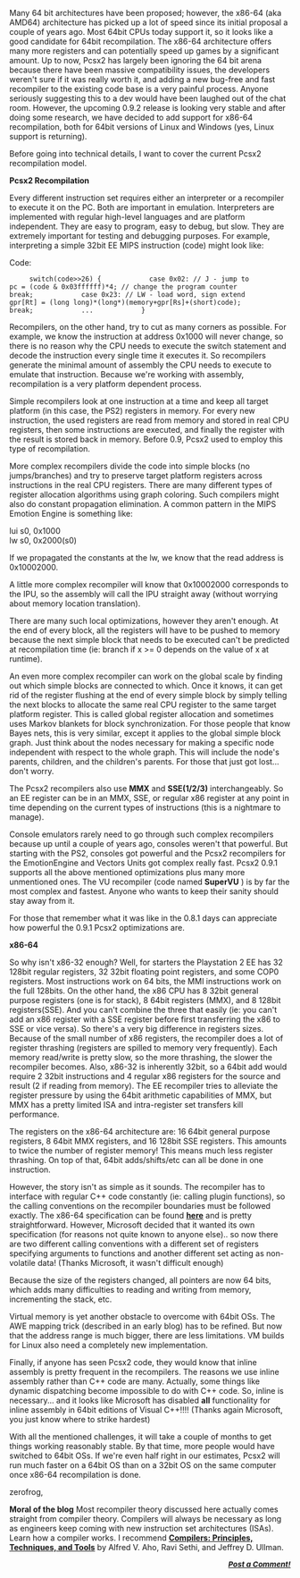 <div class="single-article">

<div class="item-page clearfix">

<div style="text-align:center;">

</div>

Many 64 bit architectures have been proposed; however, the x86-64 (aka
AMD64) architecture has picked up a lot of speed since its initial
proposal a couple of years ago. Most 64bit CPUs today support it, so it
looks like a good candidate for 64bit recompilation. The x86-64
architecture offers many more registers and can potentially speed up
games by a significant amount. Up to now, Pcsx2 has largely been
ignoring the 64 bit arena because there have been massive compatibility
issues, the developers weren't sure if it was really worth it, and
adding a new bug-free and fast recompiler to the existing code base is a
very painful process. Anyone seriously suggesting this to a dev would
have been laughed out of the chat room. However, the upcoming 0.9.2
release is looking very stable and after doing some research, we have
decided to add support for x86-64 recompilation, both for 64bit versions
of Linux and Windows (yes, Linux support is returning).  
  
Before going into technical details, I want to cover the current Pcsx2
recompilation model.  
  
**Pcsx2 Recompilation**  
  
Every different instruction set requires either an interpreter or a
recompiler to execute it on the PC. Both are important in emulation.
Interpreters are implemented with regular high-level languages and are
platform independent. They are easy to program, easy to debug, but slow.
They are extremely important for testing and debugging purposes. For
example, interpreting a simple 32bit EE MIPS instruction (code) might
look like:

<div class="codeblock">

<div class="title">

Code:

</div>

<div class="body" dir="ltr">

`      switch(code>>26) {            case 0x02: // J - jump to            pc = (code & 0x03ffffff)*4; // change the program counter            break;            case 0x23: // LW - load word, sign extend            gpr[Rt] = (long long)*(long*)(memory+gpr[Rs]+(short)code);            break;            ...            }     `

</div>

</div>

Recompilers, on the other hand, try to cut as many corners as possible.
For example, we know the instruction at address 0x1000 will never
change, so there is no reason why the CPU needs to execute the switch
statement and decode the instruction every single time it executes it.
So recompilers generate the minimal amount of assembly the CPU needs to
execute to emulate that instruction. Because we're working with
assembly, recompilation is a very platform dependent process.  
  
Simple recompilers look at one instruction at a time and keep all target
platform (in this case, the PS2) registers in memory. For every new
instruction, the used registers are read from memory and stored in real
CPU registers, then some instructions are executed, and finally the
register with the result is stored back in memory. Before 0.9, Pcsx2
used to employ this type of recompilation.  
  
More complex recompilers divide the code into simple blocks (no
jumps/branches) and try to preserve target platform registers across
instructions in the real CPU registers. There are many different types
of register allocation algorithms using graph coloring. Such compilers
might also do constant propagation elimination. A common pattern in the
MIPS Emotion Engine is something like:  
  
lui s0, 0x1000  
lw s0, 0x2000(s0)  
  
If we propagated the constants at the lw, we know that the read address
is 0x10002000.  
  
A little more complex recompiler will know that 0x10002000 corresponds
to the IPU, so the assembly will call the IPU straight away (without
worrying about memory location translation).  
  
There are many such local optimizations, however they aren't enough. At
the end of every block, all the registers will have to be pushed to
memory because the next simple block that needs to be executed can't be
predicted at recompilation time (ie: branch if x &gt;= 0 depends on the
value of x at runtime).  
  
An even more complex recompiler can work on the global scale by finding
out which simple blocks are connected to which. Once it knows, it can
get rid of the register flushing at the end of every simple block by
simply telling the next blocks to allocate the same real CPU register to
the same target platform register. This is called global register
allocation and sometimes uses Markov blankets for block synchronization.
For those people that know Bayes nets, this is very similar, except it
applies to the global simple block graph. Just think about the nodes
necessary for making a specific node independent with respect to the
whole graph. This will include the node's parents, children, and the
children's parents. For those that just got lost... don't worry.  
  
The Pcsx2 recompilers also use **MMX** and **SSE(1/2/3)**
interchangeably. So an EE register can be in an MMX, SSE, or regular x86
register at any point in time depending on the current types of
instructions (this is a nightmare to manage).  
  
Console emulators rarely need to go through such complex recompilers
because up until a couple of years ago, consoles weren't that powerful.
But starting with the PS2, consoles got powerful and the Pcsx2
recompilers for the EmotionEngine and Vectors Units got complex really
fast. Pcsx2 0.9.1 supports all the above mentioned optimizations plus
many more unmentioned ones. The VU recompiler (code named **SuperVU** )
is by far the most complex and fastest. Anyone who wants to keep their
sanity should stay away from it.  
  
For those that remember what it was like in the 0.8.1 days can
appreciate how powerful the 0.9.1 Pcsx2 optimizations are.  
  
**x86-64**  
  
So why isn't x86-32 enough? Well, for starters the Playstation 2 EE has
32 128bit regular registers, 32 32bit floating point registers, and some
COP0 registers. Most instructions work on 64 bits, the MMI instructions
work on the full 128bits. On the other hand, the x86 CPU has 8 32bit
general purpose registers (one is for stack), 8 64bit registers (MMX),
and 8 128bit registers(SSE). And you can't combine the three that easily
(ie: you can't add an x86 register with a SSE register before first
transferring the x86 to SSE or vice versa). So there's a very big
difference in registers sizes. Because of the small number of x86
registers, the recompiler does a lot of register thrashing (registers
are spilled to memory very frequently). Each memory read/write is pretty
slow, so the more thrashing, the slower the recompiler becomes. Also,
x86-32 is inherently 32bit, so a 64bit add would require 2 32bit
instructions and 4 regular x86 registers for the source and result (2 if
reading from memory). The EE recompiler tries to alleviate the register
pressure by using the 64bit arithmetic capabilities of MMX, but MMX has
a pretty limited ISA and intra-register set transfers kill
performance.  
  
The registers on the x86-64 architecture are: 16 64bit general purpose
registers, 8 64bit MMX registers, and 16 128bit SSE registers. This
amounts to twice the number of register memory! This means much less
register thrashing. On top of that, 64bit adds/shifts/etc can all be
done in one instruction.  
  
However, the story isn't as simple as it sounds. The recompiler has to
interface with regular C++ code constantly (ie: calling plugin
functions), so the calling conventions on the recompiler boundaries must
be followed exactly. The x86-64 specification can be found
[**here**](http://www.x86-64.org/) and is pretty straightforward.
However, Microsoft decided that it wanted its own specification (for
reasons not quite known to anyone else).. so now there are two different
calling conventions with a different set of registers specifying
arguments to functions and another different set acting as non-volatile
data! (Thanks Microsoft, it wasn't difficult enough)  
  
Because the size of the registers changed, all pointers are now 64 bits,
which adds many difficulties to reading and writing from memory,
incrementing the stack, etc.  
  
Virtual memory is yet another obstacle to overcome with 64bit OSs. The
AWE mapping trick (described in an early blog) has to be refined. But
now that the address range is much bigger, there are less limitations.
VM builds for Linux also need a completely new implementation.  
  
Finally, if anyone has seen Pcsx2 code, they would know that inline
assembly is pretty frequent in the recompilers. The reasons we use
inline assembly rather than C++ code are many. Actually, some things
like dynamic dispatching become impossible to do with C++ code. So,
inline is necessary... and it looks like Microsoft has disabled **all**
functionality for inline assembly in 64bit editions of Visual C++!!!!
(Thanks again Microsoft, you just know where to strike hardest)  
  
With all the mentioned challenges, it will take a couple of months to
get things working reasonably stable. By that time, more people would
have switched to 64bit OSs. If we're even half right in our estimates,
Pcsx2 will run much faster on a 64bit OS than on a 32bit OS on the same
computer once x86-64 recompilation is done.  
  
zerofrog,  
  
**Moral of the blog** Most recompiler theory discussed here actually
comes straight from compiler theory. Compilers will always be necessary
as long as engineers keep coming with new instruction set architectures
(ISAs). Learn how a compiler works. I recommend [**Compilers:
Principles, Techniques, and
Tools**](http://www.amazon.com/Compilers-Principles-Techniques-Alfred-Aho/dp/0201100886/sr=8-2/qid=1162088515/ref=pd_bbs_2/002-1428306-8445667?ie=UTF8&s=books)
by Alfred V. Aho, Ravi Sethi, and Jeffrey D. Ullman.  
  

<div
style="font-style: italic; font-size: 10pt; font-weight: bold; text-align: right;">

[Post a Comment!](http://forums.pcsx2.net/thread-9747.html)

</div>

</div>

</div>
